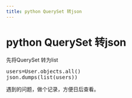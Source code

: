 ```yaml
---
title: python QuerySet 转json
---
```


# python QuerySet 转json

<p>先将QuerySet 转为list</p><pre class="brush:python;toolbar:false">users=User.objects.all()
json.dumps(list(users))</pre><p>遇到的问题，做个记录，方便日后查看。<br/></p>


